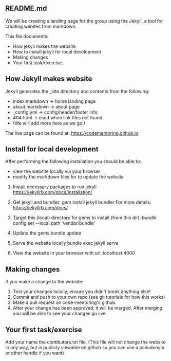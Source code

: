 README.md
---------

We will be creating a landing page for the group
using the Jekyll, a tool for creating webites from markdown.

This file documents:
* How jekyll makes the website
* How to install jekyll for local development
* Making changes
* Your first task/exercise.


How Jekyll makes website
------------------------

Jekyll generates the _site directory and contents from the following:
* index.markdown -> home landing page
* about.markdown -> about page
* _config.yml    -> config/header/footer info
* 404.html       -> used when link files not found
* (We will add more here as we go!)

The live page can be found at:
    https://codementoring.github.io


Install for local development
-----------------------------

After performing the following installation you should be able to:
* view the website locally via your browser
* modify the markdown files for to update the website

1. Install necessary packages to run jekyll
    https://jekyllrb.com/docs/installation/

2. Get jekyll and bundler:
    gem install jekyll bundler
    For more details: https://jekyllrb.com/docs/

3. Target this (local) directory for gems to install (from this dir):
    bundle config set --local path 'vendor/bundle'

4. Update the gems
    bundle update 

5. Serve the website locally
    bundle exec jekyll serve

6. View the website in your browser with url:
    localhost:4000


Making changes
--------------

If you make a change to the website:
1. Test your changes locally, ensure you didn't break anything else!
2. Commit and push to your own repo (see git tutorials for how this works)
3. Make a pull request on code-mentoring's github.
4. After your change has been approved, it will be merged.
   After merging you will be able to see your changes go live.


Your first task/exercise
------------------------
Add your name the contibutors.txt file.
(This file will not change the website in any way, 
but is publicly viewable on github so you can use a pseudonym or other handle if you want)
